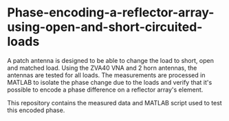 # Phase-encoding-a-reflector-array-using-open-and-short-circuited-loads
A patch antenna is designed to be able to change the load to short, open and matched load. Using the ZVA40 VNA and 2 horn  antennas, the antennas are tested for all loads. The measurements are processed in MATLAB to isolate the phase change due to  the loads and verify that it's possible to encode a phase difference on a reflector array's element.

This repository contains the measured data and MATLAB script used to test this encoded phase.
